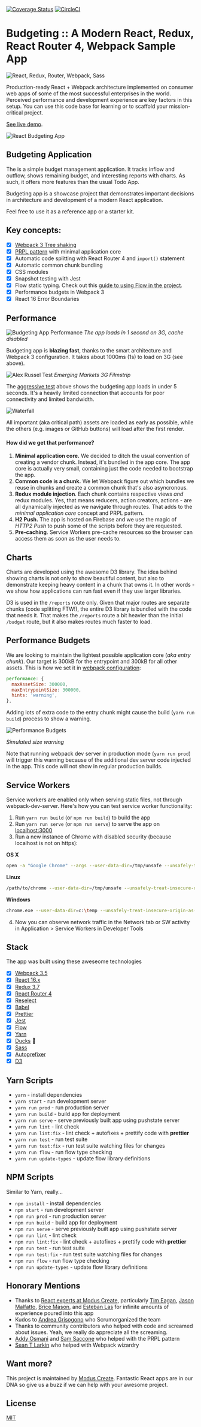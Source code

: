 [![Coverage Status](https://coveralls.io/repos/github/ModusCreateOrg/budgeting-sample-app-webpack2/badge.svg)](https://coveralls.io/github/ModusCreateOrg/budgeting-sample-app-webpack2) [![CircleCI](https://circleci.com/gh/ModusCreateOrg/budgeting-sample-app-webpack2.svg?style=svg)](https://circleci.com/gh/ModusCreateOrg/budgeting-sample-app-webpack2)

# Budgeting :: A Modern React, Redux, React Router 4, Webpack Sample App

![React, Redux, Router, Webpack, Sass](https://cloud.githubusercontent.com/assets/733074/25338311/193a1a40-28ff-11e7-8f22-9a5d9dac7b84.png)

Production-ready React + Webpack architecture implemented on consumer web apps of some of the most successful enterprises in the world. Perceived performance and development experience are key factors in this setup. You can use this code base for learning or to scaffold your mission-critical project.

[See live demo](https://budgeting-a937b.firebaseapp.com/).

![React Budgeting App](https://cloud.githubusercontent.com/assets/733074/25340900/6ab1d536-2907-11e7-8083-b78f8ae601b4.png)

## Budgeting Application
The is a simple budget management application. It tracks inflow and outflow, shows remaining budget, and interesting reports with charts. As such, it offers more features than the usual Todo App. 

Budgeting app is a showcase project that demonstrates important decisions in architecture and development of a modern React application.

Feel free to use it as a reference app or a starter kit.

## Key concepts:

- [x] [Webpack 3 Tree shaking](http://moduscreate.com/webpack-2-tree-shaking-configuration/)
- [x] [PRPL pattern](https://www.slideshare.net/grgur/prpl-pattern-with-webpack-and-react) with minimal application core
- [x] Automatic code splitting with React Router 4 and `import()` statement
- [x] Automatic common chunk bundling
- [x] CSS modules
- [x] Snapshot testing with Jest
- [x] Flow static typing. Check out this [guide to using Flow in the project](https://github.com/ModusCreateOrg/budgeting-sample-app-webpack2/blob/master/docs/flow.md).
- [x] Performance budgets in Webpack 3
- [x] React 16 Error Boundaries

## Performance
![Budgeting App Performance](https://cloud.githubusercontent.com/assets/733074/25339194/1af94448-2902-11e7-8982-c1a9b647fac0.png)
_The app loads in 1 second on 3G, cache disabled_

Budgeting app is **blazing fast**, thanks to the smart architecture and Webpack 3 configuration. It takes about 1000ms (1s) to load on 3G (see above).

![Alex Russel Test](https://cloud.githubusercontent.com/assets/733074/25586449/acf14628-2e9f-11e7-8839-2f7c20809581.png)
_Emerging Markets 3G Filmstrip_

The [aggressive test](https://www.webpagetest.org/video/compare.php?tests=170501_0S_XQ5-r:2-c:0) above shows the budgeting app loads in under 5 seconds. It's a heavily limited connection that accounts for poor connectivity and limited bandwidth. 

![Waterfall](https://cloud.githubusercontent.com/assets/733074/25586623/676a378a-2ea0-11e7-9342-c040751b6ec6.png)

All important (aka critical path) assets are loaded as early as possible, while the others (e.g. images or GitHub buttons) will load after the first render.

#### How did we get that performance?

1. **Minimal application core.** We decided to ditch the usual convention of creating a vendor chunk. Instead, it's bundled in the app core. The app core is actually very small, containing just the code needed to bootstrap the app.
2. **Common code is a chunk.** We let Webpack figure out which bundles we reuse in chunks and create a common chunk that's also asyncronous. 
3. **Redux module injection**. Each chunk contains respective views _and_ redux modules. Yes, that means reducers, action creators, actions - are all dynamically injected as we navigate through routes. That adds to the _minimal application core_ concept and PRPL pattern. 
4. **H2 Push.** The app is hosted on Firebase and we use the magic of _HTTP2 Push_ to push some of the scripts before they are requested.
5. **Pre-caching**. Service Workers pre-cache resources so the browser can access them as soon as the user needs to.

## Charts
Charts are developed using the awesome D3 library. The idea behind showing charts is not only to show beautiful content, but also to demonstrate keeping heavy content in a chunk that owns it. In other words - we show how applications can run fast even if they use larger libraries.

D3 is used in the `/reports` route only. Given that major routes are separate chunks (code splitting FTW!), the entire D3 library is bundled with the code that needs it. That makes the `/reports` route a bit heavier than the initial `/budget` route, but it also makes routes much faster to load.

## Performance Budgets
We are looking to maintain the lightest possible application core (_aka entry chunk_). Our target is 300kB for the entrypoint and 300kB for all other assets. This is how we set it in [webpack configuration](https://github.com/ModusCreateOrg/budgeting-sample-app-webpack2/blob/master/webpack.config.js):

```js
performance: {
  maxAssetSize: 300000,
  maxEntrypointSize: 300000,
  hints: 'warning',
},
```

Adding lots of extra code to the entry chunk might cause the build (`yarn run build`) process to show a warning.

![Performance Budgets](https://cloud.githubusercontent.com/assets/733074/25352700/3ade5cfa-292d-11e7-8d2e-fed88c2c4da0.png)

_Simulated size warning_

Note that running webpack dev server in production mode (`yarn run prod`) will trigger this warning because of the additional dev server code injected in the app. This code will not show in regular production builds.

## Service Workers
Service workers are enabled only when serving static files, not through webpack-dev-server. Here's how you can test service worker functionality:
1. Run `yarn run build` (or `npm run build`) to build the app
2. Run `yarn run serve` (or `npm run serve`) to serve the app on [localhost:3000](http://localhost:3000)
3. Run a new instance of Chrome with disabled security (because localhost is not on https): 

**OS X**

```bash
open -a "Google Chrome" --args --user-data-dir=/tmp/unsafe --unsafely-treat-insecure-origin-as-secure=http://localhost
```

**Linux**

```bash
/path/to/chrome --user-data-dir=/tmp/unsafe --unsafely-treat-insecure-origin-as-secure=http://localhost
```

**Windows**

```bash
chrome.exe --user-data-dir=c:\temp --unsafely-treat-insecure-origin-as-secure=http://localhost
```

4. Now you can observe network traffic in the Network tab or SW activity in Application > Service Workers in Developer Tools

## Stack
The app was built using these aweseome technologies

- [x] [Webpack 3.5](https://webpack.github.io)
- [x] [React 16.x](https://facebook.github.io/react/)
- [x] [Redux 3.7](http://redux.js.org/)
- [x] [React Router 4](https://reacttraining.com/react-router/)
- [x] [Reselect](https://github.com/reactjs/reselect/)
- [x] [Babel](https://babeljs.io/)
- [x] [Prettier](https://github.com/prettier/prettier)
- [x] [Jest](https://facebook.github.io/jest/)
- [x] [Flow](https://flow.org/en/)
- [x] [Yarn](https://yarnpkg.com/en/)
- [x] [Ducks](https://github.com/erikras/ducks-modular-redux/) 🐣
- [x] [Sass](http://sass-lang.com/)
- [x] [Autoprefixer](https://github.com/postcss/autoprefixer)
- [x] [D3](https://d3js.org/)

## Yarn Scripts

* `yarn` - install dependencies
* `yarn start` - run development server
* `yarn run prod` - run production server
* `yarn run build` - build app for deployment
* `yarn run serve` - serve previously built app using pushstate server
* `yarn run lint` - lint check
* `yarn run lint:fix` - lint check + autofixes + prettify code with __prettier__
* `yarn run test` - run test suite
* `yarn run test:fix` - run test suite watching files for changes
* `yarn run flow` - run flow type checking
* `yarn run update-types` - update flow library definitions

## NPM Scripts
Similar to Yarn, really...

* `npm install` - install dependencies
* `npm start` - run development server
* `npm run prod` - run production server
* `npm run build` - build app for deployment
* `npm run serve` - serve previously built app using pushstate server
* `npm run lint` - lint check
* `npm run lint:fix` - lint check + autofixes + prettify code with __prettier__
* `npm run test` - run test suite
* `npm run test:fix` - run test suite watching files for changes
* `npm run flow` - run flow type checking
* `npm run update-types` - update flow library definitions

## Honorary Mentions

* Thanks to [React experts at Modus Create](https://moduscreate.com), particularly [Tim Eagan](https://twitter.com/TimothyEagan), [Jason Malfatto](https://twitter.com/jmalfatto), [Brice Mason](https://twitter.com/bricemason), and [Esteban Las](https://twitter.com/elas78) for infinite amounts of experience poured into this app
* Kudos to [Andrea Grisogono](https://twitter.com/scrumolina) who Scrumorganized the team
* Thanks to community contributors who helped with code and screamed about issues. Yeah, we really do appreciate all the screaming. 
* [Addy Osmani](https://twitter.com/addyosmani) and [Sam Saccone](https://twitter.com/samccone) who helped with the PRPL pattern
* [Sean T Larkin](https://twitter.com/thelarkinn) who helped with Webpack wizardry

## Want more?
This project is maintained by [Modus Create](https://moduscreate.com). Fantastic React apps are in our DNA so give us a buzz if we can help with your awesome project.

## License
[MIT](License.md)
